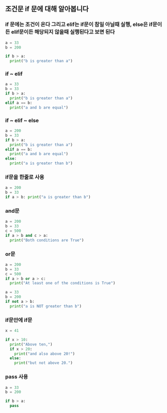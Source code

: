 ## 조건문 if 문에 대해 알아봅니다
### if 문에는 조건이 온다 그리고 elif는 if문이 참일 아닐때 실행, else은 if문이든 elif문이든 해당되지 않을때 실행된다고 보면 된다

```python
a = 33
b = 200

if b > a:
  print("b is greater than a")

```
### if ~ elif 
```python
a = 33
b = 33
if b > a:
  print("b is greater than a")
elif a == b:
  print("a and b are equal")
```


### if ~ elif ~ else
```python
a = 200
b = 33
if b > a:
  print("b is greater than a")
elif a == b:
  print("a and b are equal")
else:
  print("a is greater than b")

```

### if문을 한줄로 사용
```python
a = 200
b = 33
if a > b: print("a is greater than b")
```
### and문
```python
a = 200
b = 33
c = 500
if a > b and c > a:
  print("Both conditions are True")

```

### or문
```python
a = 200
b = 33
c = 500
if a > b or a > c:
  print("At least one of the conditions is True")
```


```python
a = 33
b = 200
if not a > b:
  print("a is NOT greater than b")
```

### if문안에 if문
```python
x = 41

if x > 10:
  print("Above ten,")
  if x > 20:
    print("and also above 20!")
  else:
    print("but not above 20.")

```
### pass 사용
```python
a = 33
b = 200

if b > a:
  pass
```

